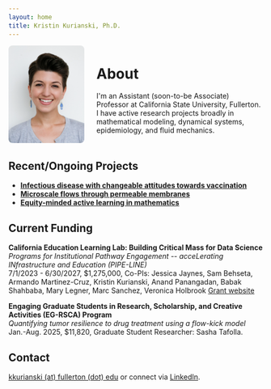```yaml
---
layout: home
title: Kristin Kurianski, Ph.D.
---
```


<div style="display: flex; align-items: flex-start; gap: 1.5rem; flex-wrap: wrap;">
  <div style="flex: 0 0 150px;">
    <img src="/images/2022_0Kurianski_headshot.png" alt="Kristin Kurianski headshot" style="max-width: 100%; border-radius: 8px;" />
  </div>
  <div style="flex: 1; min-width: 250px;">
    <h1>About</h1>
    <p>I'm an Assistant (soon-to-be Associate) Professor at California State University, Fullerton. I have active research projects broadly in mathematical modeling, dynamical systems, epidemiology, and fluid mechanics.</p>
  </div>
</div>

## Recent/Ongoing Projects

- **[Infectious disease with changeable attitudes towards vaccination](https://www.aimspress.com/article/doi/10.3934/mbe.2025011)**
- **[Microscale flows through permeable membranes](https://meetings.siam.org/sess/dsp_talk.cfm?p=148024)**
- **[Equity-minded active learning in mathematics](https://www.mdpi.com/2227-7102/14/9/1001)**

## Current Funding
**California Education Learning Lab: Building Critical Mass for Data Science**<br />
_Programs for Institutional Pathway Engagement -- acceLerating INfrastructure and Education (PIPE-LINE)_<br />
7/1/2023 - 6/30/2027, $1,275,000, Co-PIs: Jessica Jaynes, Sam Behseta, Armando Martinez-Cruz, Kristin Kurianski, Anand Panangadan, Babak Shahbaba, Mary Legner, Marc Sanchez, Veronica Holbrook
[Grant website](https://pipelinedatascience.org/)

**Engaging Graduate Students in Research, Scholarship, and Creative Activities (EG-RSCA) Program**<br />
_Quantifying tumor resilience to drug treatment using a flow-kick model_<br />
Jan.-Aug. 2025, $11,820, Graduate Student Researcher: Sasha Tafolla.

## Contact

[kkurianski (at) fullerton (dot) edu](mailto:kkurianski@fullerton.edu) or connect via [LinkedIn](https://www.linkedin.com/in/kristin-kurianski/).
